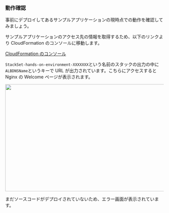 ### 動作確認

事前にデプロイしてあるサンプルアプリケーションの現時点での動作を確認してみましょう。

サンプルアプリケーションのアクセス先の情報を取得するため、以下のリンクより CloudFormation のコンソールに移動します。

[CloudFormation のコンソール](https://ap-northeast-1.console.aws.amazon.com/cloudformation/home?region=ap-northeast-1#/stacks?filter=active)

`StackSet-hands-on-environment-XXXXXXX`という名前のスタックの出力の中に`ALBDNSName`というキーで URL が出力されています。こちらにアクセスすると Nginx の Welcome ページが表示されます。

<img src="https://cdn-ssl-devio-img.classmethod.jp/wp-content/uploads/2018/10/FireShot-Capture-13-Test-Page-for-the-Nginx-HTTP-Server-on_-http___fugafug-alb-4hygylams8fk-13-640x341.png" alt="" width="640" height="341" class="alignnone size-medium wp-image-367711" />

まだソースコードがデプロイされていないため、エラー画面が表示されています。
